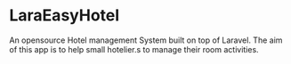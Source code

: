 # LaraEasyHotel
An opensource Hotel management System built on top of Laravel. The aim of this app is to help small hotelier.s to manage their room activities. 
